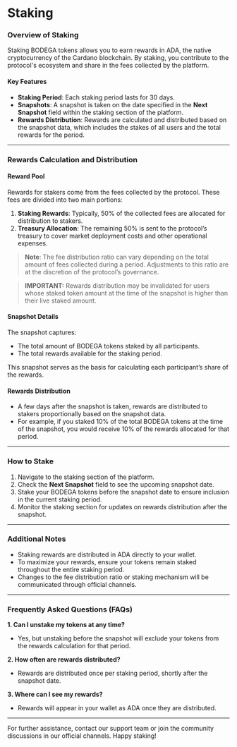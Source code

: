 # Staking

### Overview of Staking

Staking BODEGA tokens allows you to earn rewards in ADA, the native cryptocurrency of the Cardano blockchain. By staking, you contribute to the protocol's ecosystem and share in the fees collected by the platform.

#### Key Features

* **Staking Period**: Each staking period lasts for 30 days.
* **Snapshots**: A snapshot is taken on the date specified in the **Next Snapshot** field within the staking section of the platform.
* **Rewards Distribution**: Rewards are calculated and distributed based on the snapshot data, which includes the stakes of all users and the total rewards for the period.

***

### Rewards Calculation and Distribution

#### Reward Pool

Rewards for stakers come from the fees collected by the protocol. These fees are divided into two main portions:

1. **Staking Rewards**: Typically, 50% of the collected fees are allocated for distribution to stakers.
2. **Treasury Allocation**: The remaining 50% is sent to the protocol’s treasury to cover market deployment costs and other operational expenses.

> **Note**: The fee distribution ratio can vary depending on the total amount of fees collected during a period. Adjustments to this ratio are at the discretion of the protocol’s governance.

> **IMPORTANT:** Rewards distribution may be invalidated for users whose staked token amount at the time of the snapshot is higher than their live staked amount.

#### Snapshot Details

The snapshot captures:

* The total amount of BODEGA tokens staked by all participants.
* The total rewards available for the staking period.

This snapshot serves as the basis for calculating each participant’s share of the rewards.

#### Rewards Distribution

* A few days after the snapshot is taken, rewards are distributed to stakers proportionally based on the snapshot data.
* For example, if you staked 10% of the total BODEGA tokens at the time of the snapshot, you would receive 10% of the rewards allocated for that period.

***

### How to Stake

1. Navigate to the staking section of the platform.
2. Check the **Next Snapshot** field to see the upcoming snapshot date.
3. Stake your BODEGA tokens before the snapshot date to ensure inclusion in the current staking period.
4. Monitor the staking section for updates on rewards distribution after the snapshot.

***

### Additional Notes

* Staking rewards are distributed in ADA directly to your wallet.
* To maximize your rewards, ensure your tokens remain staked throughout the entire staking period.
* Changes to the fee distribution ratio or staking mechanism will be communicated through official channels.

***

### Frequently Asked Questions (FAQs)

**1. Can I unstake my tokens at any time?**

* Yes, but unstaking before the snapshot will exclude your tokens from the rewards calculation for that period.

**2. How often are rewards distributed?**

* Rewards are distributed once per staking period, shortly after the snapshot date.

**3. Where can I see my rewards?**

* Rewards will appear in your wallet as ADA once they are distributed.

***

For further assistance, contact our support team or join the community discussions in our official channels. Happy staking!

